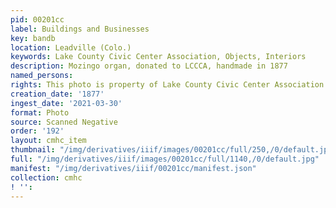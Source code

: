 ```yaml
---
pid: 00201cc
label: Buildings and Businesses
key: bandb
location: Leadville (Colo.)
keywords: Lake County Civic Center Association, Objects, Interiors
description: Mozingo organ, donated to LCCCA, handmade in 1877
named_persons: 
rights: This photo is property of Lake County Civic Center Association.
creation_date: '1877'
ingest_date: '2021-03-30'
format: Photo
source: Scanned Negative
order: '192'
layout: cmhc_item
thumbnail: "/img/derivatives/iiif/images/00201cc/full/250,/0/default.jpg"
full: "/img/derivatives/iiif/images/00201cc/full/1140,/0/default.jpg"
manifest: "/img/derivatives/iiif/00201cc/manifest.json"
collection: cmhc
! '': 
---
```

